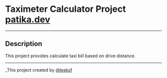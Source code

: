 # Taximeter Calculator Project [patika.dev](https://app.patika.dev/courses/java101/pratik-taksimetre)
___
## Description 

This project provides calculate taxi bill based on drive distance.
___

_This project created by [@leskof](https://github.com/leskof)